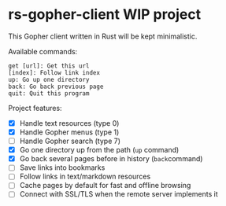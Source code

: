 # rs-gopher-client WIP project

This Gopher client written in Rust will be kept minimalistic.

Available commands:
```
get [url]: Get this url
[index]: Follow link index
up: Go up one directory
back: Go back previous page
quit: Quit this program
```

Project features:
- [x] Handle text resources (type 0)
- [x] Handle Gopher menus (type 1)
- [ ] Handle Gopher search (type 7)
- [x] Go one directory up from the path (`up` command)
- [x] Go back several pages before in history (`back`command)
- [ ] Save links into bookmarks
- [ ] Follow links in text/markdown resources
- [ ] Cache pages by default for fast and offline browsing
- [ ] Connect with SSL/TLS when the remote server implements it
